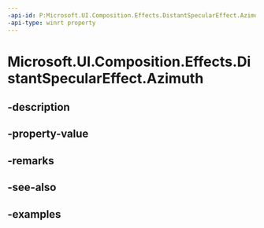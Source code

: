```yaml
---
-api-id: P:Microsoft.UI.Composition.Effects.DistantSpecularEffect.Azimuth
-api-type: winrt property
---
```


# Microsoft.UI.Composition.Effects.DistantSpecularEffect.Azimuth

<!--
public float Azimuth { get; set; }
-->


## -description

## -property-value

## -remarks

## -see-also

## -examples


